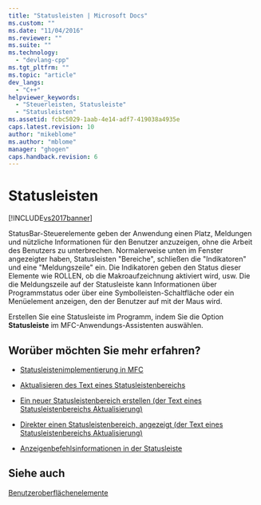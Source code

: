 ```yaml
---
title: "Statusleisten | Microsoft Docs"
ms.custom: ""
ms.date: "11/04/2016"
ms.reviewer: ""
ms.suite: ""
ms.technology: 
  - "devlang-cpp"
ms.tgt_pltfrm: ""
ms.topic: "article"
dev_langs: 
  - "C++"
helpviewer_keywords: 
  - "Steuerleisten, Statusleiste"
  - "Statusleisten"
ms.assetid: fcbc5029-1aab-4e14-adf7-419038a4935e
caps.latest.revision: 10
author: "mikeblome"
ms.author: "mblome"
manager: "ghogen"
caps.handback.revision: 6
---
```

# Statusleisten
[!INCLUDE[vs2017banner](../assembler/inline/includes/vs2017banner.md)]

StatusBar\-Steuerelemente geben der Anwendung einen Platz, Meldungen und nützliche Informationen für den Benutzer anzuzeigen, ohne die Arbeit des Benutzers zu unterbrechen.  Normalerweise unten im Fenster angezeigter haben, Statusleisten "Bereiche", schließen die "Indikatoren" und eine "Meldungszeile" ein. Die Indikatoren geben den Status dieser Elemente wie ROLLEN, ob die Makroaufzeichnung aktiviert wird, usw.  Die die Meldungszeile auf der Statusleiste kann Informationen über Programmstatus oder über eine Symbolleisten\-Schaltfläche oder ein Menüelement anzeigen, den der Benutzer auf mit der Maus wird.  
  
 Erstellen Sie eine Statusleiste im Programm, indem Sie die Option **Statusleiste** im MFC\-Anwendungs\-Assistenten auswählen.  
  
## Worüber möchten Sie mehr erfahren?  
  
-   [Statusleistenimplementierung in MFC](../mfc/status-bar-implementation-in-mfc.md)  
  
-   [Aktualisieren des Text eines Statusleistenbereichs](../mfc/updating-the-text-of-a-status-bar-pane.md)  
  
-   [Ein neuer Statusleistenbereich erstellen \(der Text eines Statusleistenbereichs Aktualisierung\)](../mfc/updating-the-text-of-a-status-bar-pane.md)  
  
-   [Direkter einen Statusleistenbereich, angezeigt \(der Text eines Statusleistenbereichs Aktualisierung\)](../mfc/updating-the-text-of-a-status-bar-pane.md)  
  
-   [Anzeigenbefehlsinformationen in der Statusleiste](../mfc/how-to-display-command-information-in-the-status-bar.md)  
  
## Siehe auch  
 [Benutzeroberflächenelemente](../mfc/user-interface-elements-mfc.md)